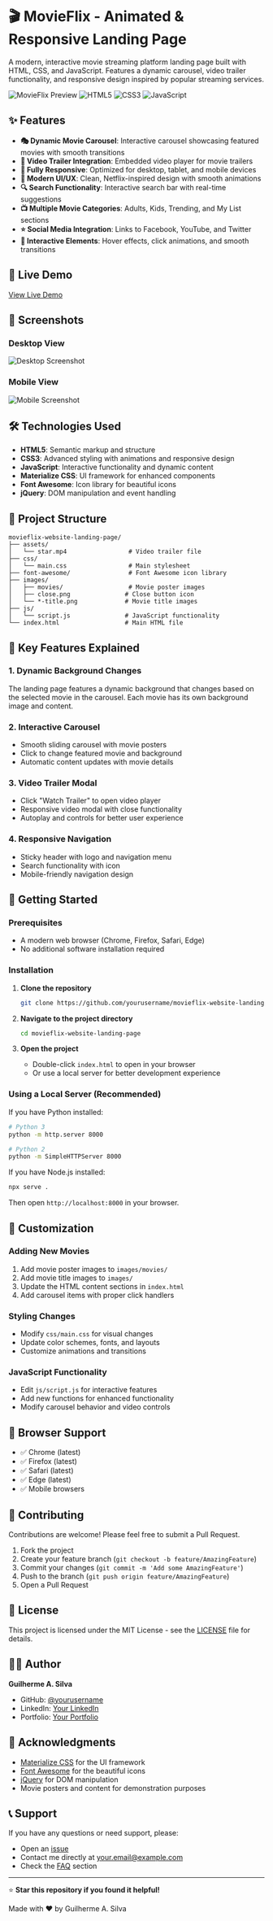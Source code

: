 # 🎬 MovieFlix - Animated & Responsive Landing Page

A modern, interactive movie streaming platform landing page built with HTML, CSS, and JavaScript. Features a dynamic carousel, video trailer functionality, and responsive design inspired by popular streaming services.

![MovieFlix Preview](https://img.shields.io/badge/Status-Live-brightgreen)
![HTML5](https://img.shields.io/badge/HTML5-E34F26?style=for-the-badge&logo=html5&logoColor=white)
![CSS3](https://img.shields.io/badge/CSS3-1572B6?style=for-the-badge&logo=css3&logoColor=white)
![JavaScript](https://img.shields.io/badge/JavaScript-F7DF1E?style=for-the-badge&logo=javascript&logoColor=black)

## ✨ Features

- **🎭 Dynamic Movie Carousel**: Interactive carousel showcasing featured movies with smooth transitions
- **🎥 Video Trailer Integration**: Embedded video player for movie trailers
- **📱 Fully Responsive**: Optimized for desktop, tablet, and mobile devices
- **🎨 Modern UI/UX**: Clean, Netflix-inspired design with smooth animations
- **🔍 Search Functionality**: Interactive search bar with real-time suggestions
- **📺 Multiple Movie Categories**: Adults, Kids, Trending, and My List sections
- **⭐ Social Media Integration**: Links to Facebook, YouTube, and Twitter
- **🎯 Interactive Elements**: Hover effects, click animations, and smooth transitions

## 🚀 Live Demo

[View Live Demo](https://your-demo-link-here.com)

## 📸 Screenshots

### Desktop View

![Desktop Screenshot](screenshots/desktop.png)

### Mobile View

![Mobile Screenshot](screenshots/mobile.png)

## 🛠️ Technologies Used

- **HTML5**: Semantic markup and structure
- **CSS3**: Advanced styling with animations and responsive design
- **JavaScript**: Interactive functionality and dynamic content
- **Materialize CSS**: UI framework for enhanced components
- **Font Awesome**: Icon library for beautiful icons
- **jQuery**: DOM manipulation and event handling

## 📁 Project Structure

```
movieflix-website-landing-page/
├── assets/
│   └── star.mp4                 # Video trailer file
├── css/
│   └── main.css                 # Main stylesheet
├── font-awesome/                # Font Awesome icon library
├── images/
│   ├── movies/                  # Movie poster images
│   ├── close.png               # Close button icon
│   └── *-title.png             # Movie title images
├── js/
│   └── script.js               # JavaScript functionality
└── index.html                  # Main HTML file
```

## 🎯 Key Features Explained

### 1. Dynamic Background Changes

The landing page features a dynamic background that changes based on the selected movie in the carousel. Each movie has its own background image and content.

### 2. Interactive Carousel

- Smooth sliding carousel with movie posters
- Click to change featured movie and background
- Automatic content updates with movie details

### 3. Video Trailer Modal

- Click "Watch Trailer" to open video player
- Responsive video modal with close functionality
- Autoplay and controls for better user experience

### 4. Responsive Navigation

- Sticky header with logo and navigation menu
- Search functionality with icon
- Mobile-friendly navigation design

## 🚀 Getting Started

### Prerequisites

- A modern web browser (Chrome, Firefox, Safari, Edge)
- No additional software installation required

### Installation

1. **Clone the repository**

   ```bash
   git clone https://github.com/yourusername/movieflix-website-landing-page.git
   ```

2. **Navigate to the project directory**

   ```bash
   cd movieflix-website-landing-page
   ```

3. **Open the project**
   - Double-click `index.html` to open in your browser
   - Or use a local server for better development experience

### Using a Local Server (Recommended)

If you have Python installed:

```bash
# Python 3
python -m http.server 8000

# Python 2
python -m SimpleHTTPServer 8000
```

If you have Node.js installed:

```bash
npx serve .
```

Then open `http://localhost:8000` in your browser.

## 🎨 Customization

### Adding New Movies

1. Add movie poster images to `images/movies/`
2. Add movie title images to `images/`
3. Update the HTML content sections in `index.html`
4. Add carousel items with proper click handlers

### Styling Changes

- Modify `css/main.css` for visual changes
- Update color schemes, fonts, and layouts
- Customize animations and transitions

### JavaScript Functionality

- Edit `js/script.js` for interactive features
- Add new functions for enhanced functionality
- Modify carousel behavior and video controls

## 📱 Browser Support

- ✅ Chrome (latest)
- ✅ Firefox (latest)
- ✅ Safari (latest)
- ✅ Edge (latest)
- ✅ Mobile browsers

## 🤝 Contributing

Contributions are welcome! Please feel free to submit a Pull Request.

1. Fork the project
2. Create your feature branch (`git checkout -b feature/AmazingFeature`)
3. Commit your changes (`git commit -m 'Add some AmazingFeature'`)
4. Push to the branch (`git push origin feature/AmazingFeature`)
5. Open a Pull Request

## 📄 License

This project is licensed under the MIT License - see the [LICENSE](LICENSE) file for details.

## 👨‍💻 Author

**Guilherme A. Silva**

- GitHub: [@yourusername](https://github.com/yourusername)
- LinkedIn: [Your LinkedIn](https://linkedin.com/in/yourprofile)
- Portfolio: [Your Portfolio](https://yourportfolio.com)

## 🙏 Acknowledgments

- [Materialize CSS](https://materializecss.com/) for the UI framework
- [Font Awesome](https://fontawesome.com/) for the beautiful icons
- [jQuery](https://jquery.com/) for DOM manipulation
- Movie posters and content for demonstration purposes

## 📞 Support

If you have any questions or need support, please:

- Open an [issue](https://github.com/yourusername/movieflix-website-landing-page/issues)
- Contact me directly at your.email@example.com
- Check the [FAQ](https://github.com/yourusername/movieflix-website-landing-page/wiki/FAQ) section

---

⭐ **Star this repository if you found it helpful!**

Made with ❤️ by Guilherme A. Silva
